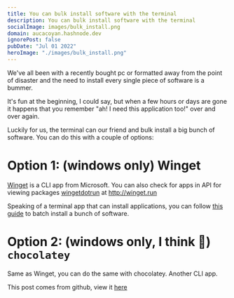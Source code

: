 ```yaml
---
title: You can bulk install software with the terminal
description: You can bulk install software with the terminal
socialImage: images/bulk_install.png
domain: aucacoyan.hashnode.dev
ignorePost: false
pubDate: "Jul 01 2022"
heroImage: "./images/bulk_install.png"
---
```


We've all been with a recently bought pc or formatted away from the point of disaster and the need to install every single piece of software is a bummer.

It's fun at the beginning, I could say, but when a few hours or days are gone it happens that you remember "ah! I need this application too!" over and over again.

Luckily for us, the terminal can our friend and bulk install a big bunch of software. You can do this with a couple of options:

# Option 1: (windows only) Winget

[Winget](https://github.com/microsoft/winget-cli) is a CLI app from Microsoft. You can also check for apps in API for viewing packages [wingetdotrun](https://github.com/winget-run/wingetdotrun) at http://winget.run

Speaking of a terminal app that can install applications, you can follow [this guide](https://4sysops.com/archives/winget-install-multiple-apps/) to batch install a bunch of software.

# Option 2: (windows only, I think 🤔) `chocolatey`

Same as Winget, you can do the same with chocolatey. Another CLI app.

This post comes from github, view it [here](https://github.com/AucaCoyan/blog/blob/main/bulk_install_software.md)
